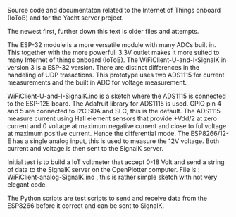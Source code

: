 Source code and documentaton related to the Internet of Things onboard (IoToB) and for the Yacht server project.

The newest first, further down this text is older files and attempts. 

The ESP-32 module is a more versatile module with many ADCs built in. This together with the more powerfull 3.3V 
outlet makes it more suited to many Internet of things onboard (IoToB). The WiFiClient-U-and-I-SignalK in version 3 
is a ESP-32 version. There are distinct differences in the handeling of UDP trasactions. This prototype uses two
ADS1115 for current measurements and the built in ADC for voltage measurement.

WiFiClient-U-and-I-SignalK.ino is a sketch where the ADS1115 is connected to the ESP-12E board. The Adafruit library 
for ADS1115 is used. GPIO pin 4 and 5 are connected to I2C SDA and SLC, this is the default. 
The ADS1115 measure current using Hall element sensors that provide +Vdd/2 at zero current and 0 voltage at 
maximum negative current and close to ful voltage at maximum positive current. Hence the differential mode.
The ESP8266/12-E has a single analog input, this is used to measure the 12V voltage. 
Both current and voltage is then sent to the SignalK server. 


Initial test is to build a IoT voltmeter that accept 0-18 Volt and send a string of data to the SignalK server 
on the OpenPlotter computer. File is : WiFiClient-analog-SignalK.ino , this is rather simple sketch with 
not very elegant code. 

The Python scripts are test scripts to send and receive data from the ESP8266 before it correct and can 
be sent to SignalK.
